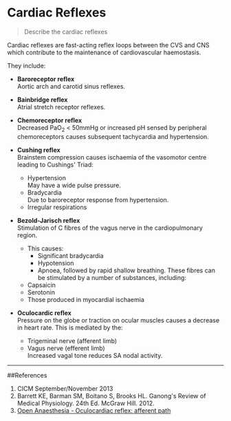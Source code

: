 # Cardiac Reflexes
> Describe the cardiac reflexes

Cardiac reflexes are fast-acting reflex loops between the CVS and CNS which contribute to the maintenance of cardiovascular haemostasis.

They include:
* **Baroreceptor reflex**  
  Aortic arch and carotid sinus reflexes.
  
  
* **Bainbridge reflex**  
  Atrial stretch receptor reflexes.
  
  
* **Chemoreceptor reflex**  
  Decreased PaO<sub>2</sub> < 50mmHg or increased pH sensed by peripheral chemoreceptors causes subsequent tachycardia and hypertension.
  
  
* **Cushing reflex**  
  Brainstem compression causes ischaemia of the vasomotor centre leading to Cushings' Triad:
    * Hypertension  
    May have a wide pulse pressure.
    * Bradycardia  
    Due to baroreceptor response from hypertension.
    * Irregular respirations
    
    
* **Bezold-Jarisch reflex**  
  Stimulation of C fibres of the vagus nerve in the cardiopulmonary region.
    * This causes:
      * Significant bradycardia
      * Hypotension
      * Apnoea, followed by rapid shallow breathing.
  These fibres can be stimulated by a number of substances, including:
    * Capsaicin
    * Serotonin
    * Those produced in myocardial ischaemia


* **Oculocardic reflex**  
Pressure on the globe or traction on ocular muscles causes a decrease in heart rate. This is mediated by the:
  * Trigeminal nerve (afferent limb)
  * Vagus nerve (efferent limb)  
  Increased vagal tone reduces SA nodal activity.


---
##References
1. CICM September/November 2013
2. Barrett KE, Barman SM, Boitano S, Brooks HL. Ganong's Review of Medical Physiology. 24th Ed. McGraw Hill. 2012.
2. [Open Anaesthesia - Oculocardiac reflex: afferent path](https://www.openanesthesia.org/oculocardiac_reflex_afferent_path/)
